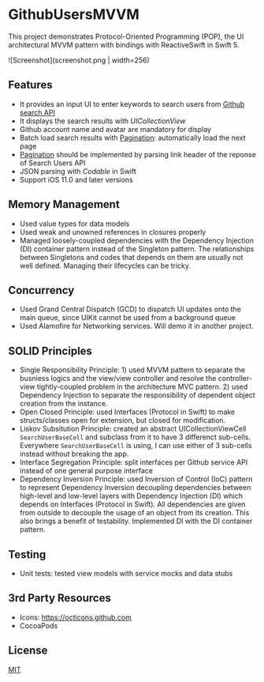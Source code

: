 # GithubUsersMVVM
This project demonstrates Protocol-Oriented Programming (POP), the UI architectural MVVM pattern with bindings with ReactiveSwift in Swift 5.

![Screenshot](screenshot.png | width=256)

## Features 
- It provides an input UI to enter keywords to search users from [Github search API](https://developer.github.com/v3/search/#search-users)
- It displays the search results with *UICollectionView*
- Github account name and avatar are mandatory for display
- Batch load search results with [Pagination](https://developer.github.com/v3/guides/traversing-with-pagination/): automatically load the next page 
- [Pagination](https://developer.github.com/v3/guides/traversing-with-pagination/) should be implemented by parsing link header of the reponse of Search Users API
- JSON parsing with *Codable* in Swift
- Support iOS 11.0 and later versions

## Memory Management 
- Used value types for data models
- Used weak and unowned references in closures properly
- Managed loosely-coupled dependencies with the Dependency Injection (DI) container pattern instead of the Singleton pattern. The relationships between Singletons and codes that depends on them are usually not well defined. Managing their lifecycles can be tricky.

## Concurrency 
- Used Grand Central Dispatch (GCD) to dispatch UI updates onto the main queue, since UIKit cannot be used from a background queue
- Used Alamofire for Networking services. Will demo it in another project. 

## SOLID Principles 
- Single Responsibility Principle: 1) used MVVM pattern to separate the busniess logics and the view/view controller and resolve the controller-view tightly-coupled problem in the architecture MVC pattern. 2) used Dependency Injection to separate the responsibility of dependent object creation from the instance.
- Open Closed Principle: used Interfaces (Protocol in Swift) to make structs/classes open for extension, but closed for modification.
- Liskov Subsitution Principle: created an abstract UICollectionViewCell `SearchUserBaseCell` and subclass from it to have 3 differenct sub-cells. Everywhere `SearchUserBaseCell` is using, I can use either of 3 sub-cells instead without breaking the app. 
- Interface Segregation Principle: split interfaces per Github service API instead of one general purpose interface
- Dependency Inversion Principle: used Inversion of Control (IoC) pattern to represent Dependency Inversion decoupling dependencies between high-level and low-level layers with Dependency Injection (DI) which depends on Interfaces (Protocol in Swift). All dependencies are given from outside to decouple the usage of an object from its creation. This also brings a benefit of testability. Implemented DI with the DI container pattern.

## Testing 
- Unit tests: tested view models with service mocks and data stubs

## 3rd Party Resources 
- Icons: https://octicons.github.com
- CocoaPods

## License 
[MIT](https://github.com/primer/octicons/blob/master/LICENSE)

